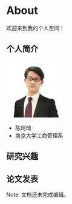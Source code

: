 # About

欢迎来到我的个人空间！

## 个人简介

<img src="images/ckq_white.png" style="zoom:25%;" />

- 陈珂琦
- 南京大学工商管理系

## 研究兴趣

## 论文发表



Note: 文档还未完成编辑。